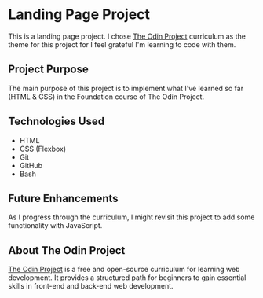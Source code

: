 # Landing Page Project

This is a landing page project. I chose [The Odin Project](https://www.theodinproject.com/) curriculum as the theme for this project for I feel grateful I'm learning to code with them.

## Project Purpose

The main purpose of this project is to implement what I've learned so far (HTML & CSS) in the Foundation course of The Odin Project.

## Technologies Used

- HTML
- CSS (Flexbox)
- Git
- GitHub
- Bash

## Future Enhancements

As I progress through the curriculum, I might revisit this project to add some functionality with JavaScript.

## About The Odin Project

[The Odin Project](https://www.theodinproject.com/) is a free and open-source curriculum for learning web development. It provides a structured path for beginners to gain essential skills in front-end and back-end web development.
